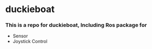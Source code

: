 # duckieboat
### This is a repo for duckieboat, Including Ros package for
- Sensor
- Joystick Control
